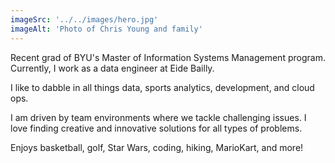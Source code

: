 ```yaml
---
imageSrc: '../../images/hero.jpg'
imageAlt: 'Photo of Chris Young and family'
---
```


Recent grad of BYU's Master of Information Systems Management program. Currently, I work as a data engineer at Eide Bailly.

I like to dabble in all things data, sports analytics, development, and cloud ops. 

I am driven by team environments where we tackle challenging issues. I love finding creative and innovative solutions for all types of problems.

Enjoys basketball, golf, Star Wars, coding, hiking, MarioKart, and more!
